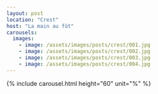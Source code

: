 ```yaml
---
layout: post
location: "Crest"
host: "La main au fût"
carousels:
  images: 
    - image: /assets/images/posts/crest/001.jpg
    - image: /assets/images/posts/crest/002.jpg
    - image: /assets/images/posts/crest/003.jpg
    - image: /assets/images/posts/crest/004.jpg
---
```


{% include carousel.html height="60" unit="%" %}
